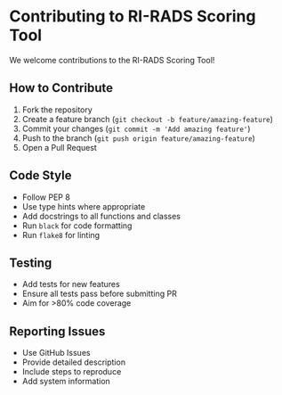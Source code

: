 # Contributing to RI-RADS Scoring Tool

We welcome contributions to the RI-RADS Scoring Tool! 

## How to Contribute

1. Fork the repository
2. Create a feature branch (`git checkout -b feature/amazing-feature`)
3. Commit your changes (`git commit -m 'Add amazing feature'`)
4. Push to the branch (`git push origin feature/amazing-feature`)
5. Open a Pull Request

## Code Style

- Follow PEP 8
- Use type hints where appropriate
- Add docstrings to all functions and classes
- Run `black` for code formatting
- Run `flake8` for linting

## Testing

- Add tests for new features
- Ensure all tests pass before submitting PR
- Aim for >80% code coverage

## Reporting Issues

- Use GitHub Issues
- Provide detailed description
- Include steps to reproduce
- Add system information
